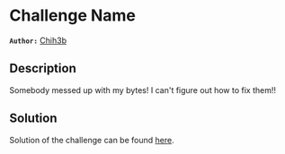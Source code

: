 # Challenge Name

**`Author:`** [Chih3b](https://github.com/Ch1h3b)

## Description

Somebody messed up with my bytes! I can't figure out how to fix them!!

## Solution

Solution of the challenge can be found [here](solution/).
